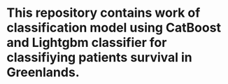 # This repository contains work of classification model using CatBoost and Lightgbm classifier for classifiying patients survival in Greenlands.
